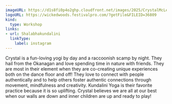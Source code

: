 ```yaml
---
imageURL: https://d1s8fi0p4o2ghp.cloudfront.net/images/2025/CrystalMcLean.jpg
logoURL: https://wickedwoods.festivalpro.com/?getFile&FILEID=36809
kind:
  type: Workshop
links:
- url: Shalabhakundalini
  linkType:
    label: instagram
---
```

Crystal is a fun-loving yogi by day and a raccoonish scamp by night. They  hail from the Okanagan and love spending time in nature with friends. They are most in their element when they are co-creating unique experiences both on the dance floor and off! They love to connect with people authentically  and to help others  foster authentic  connections through movement, mindfulness and creativity. Kundalini Yoga  is their favorite practice because it is so uplifting. Crystal believes we are all at our best when our walls are down and inner children are up and ready to play!